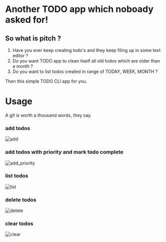 # Another TODO app which noboady asked for!
## So what is pitch ?
1. Have you ever keep creating todo's and they keep filing up in some text editor ?
2. Do you want TODO app to clean itself all old todos which are older than a month ?
3. Do you want to list todos created in range of TODAY, WEEK, MONTH ?

   
Then this simple TODO CLI app for you.

# Usage 
A gif is worth a thousand words, they say.
### add todos 
![add](https://github.com/vasanthegde/lazytodo/assets/12895102/814a5b1c-6714-437d-ba2f-d818ba1c0c2b)

### add todos with priority and mark todo complete
![add_priority](https://github.com/vasanthegde/lazytodo/assets/12895102/f4e6be75-087b-4408-a155-4977df128737)

### list todos 
![list](https://github.com/vasanthegde/lazytodo/assets/12895102/a487f53a-30fc-4989-b19e-e48cebaa4d31)

### delete todos
![delete](https://github.com/vasanthegde/lazytodo/assets/12895102/823cf5b7-309d-4263-9085-1959885520ae)

### clear todos
![clear](https://github.com/vasanthegde/lazytodo/assets/12895102/a1d1fc52-c858-48d5-b690-07b6f6f7f33a)
